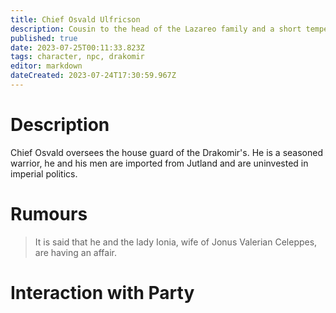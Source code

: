 ```yaml
---
title: Chief Osvald Ulfricson
description: Cousin to the head of the Lazareo family and a short tempered dueler 
published: true
date: 2023-07-25T00:11:33.823Z
tags: character, npc, drakomir
editor: markdown
dateCreated: 2023-07-24T17:30:59.967Z
---
```


# Description
Chief Osvald oversees the house guard of the Drakomir's. He is a seasoned warrior, he and his men are imported from Jutland and are uninvested in imperial politics.

# Rumours
> It is said that he and the lady Ionia, wife of Jonus Valerian Celeppes, are having an affair. 


# Interaction with Party

